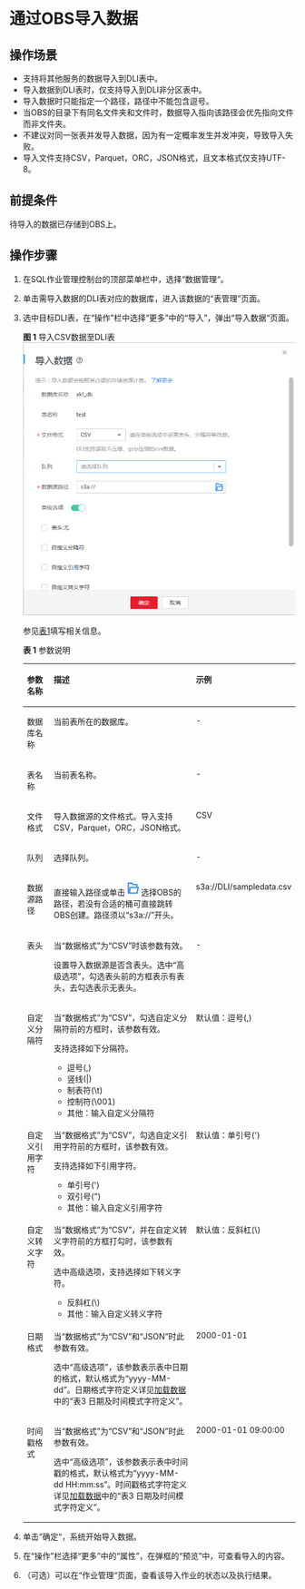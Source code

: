 # 通过OBS导入数据<a name="dli_01_0006"></a>

## 操作场景<a name="section10579446195716"></a>

-   支持将其他服务的数据导入到DLI表中。
-   导入数据到DLI表时，仅支持导入到DLI非分区表中。
-   导入数据时只能指定一个路径，路径中不能包含逗号。
-   当OBS的目录下有同名文件夹和文件时，数据导入指向该路径会优先指向文件而非文件夹。
-   不建议对同一张表并发导入数据，因为有一定概率发生并发冲突，导致导入失败。
-   导入文件支持CSV，Parquet，ORC，JSON格式，且文本格式仅支持UTF-8。

## 前提条件<a name="section46923850144935"></a>

待导入的数据已存储到OBS上。

## 操作步骤<a name="section42958999144515"></a>

1.  在SQL作业管理控制台的顶部菜单栏中，选择“数据管理“。
2.  单击需导入数据的DLI表对应的数据库，进入该数据的“表管理”页面。
3.  选中目标DLI表，在“操作”栏中选择“更多”中的“导入”，弹出“导入数据“页面。

    **图 1**  导入CSV数据至DLI表<a name="fig6547469614368"></a>  
    ![](figures/导入CSV数据至DLI表.png "导入CSV数据至DLI表")

    参见[表1](#table49355631144515)填写相关信息。

    **表 1**  参数说明

    <a name="table49355631144515"></a>
    <table><thead align="left"><tr id="row54525213144515"><th class="cellrowborder" valign="top" width="14.000000000000002%" id="mcps1.2.4.1.1"><p id="p42357757144515"><a name="p42357757144515"></a><a name="p42357757144515"></a>参数名称</p>
    </th>
    <th class="cellrowborder" valign="top" width="70.5%" id="mcps1.2.4.1.2"><p id="p8426325144515"><a name="p8426325144515"></a><a name="p8426325144515"></a>描述</p>
    </th>
    <th class="cellrowborder" valign="top" width="15.5%" id="mcps1.2.4.1.3"><p id="p11443709144515"><a name="p11443709144515"></a><a name="p11443709144515"></a>示例</p>
    </th>
    </tr>
    </thead>
    <tbody><tr id="row26115376112250"><td class="cellrowborder" valign="top" width="14.000000000000002%" headers="mcps1.2.4.1.1 "><p id="p77092811237"><a name="p77092811237"></a><a name="p77092811237"></a>数据库名称</p>
    </td>
    <td class="cellrowborder" valign="top" width="70.5%" headers="mcps1.2.4.1.2 "><p id="p6244524411237"><a name="p6244524411237"></a><a name="p6244524411237"></a>当前表所在的数据库。</p>
    </td>
    <td class="cellrowborder" valign="top" width="15.5%" headers="mcps1.2.4.1.3 "><p id="p2489997111237"><a name="p2489997111237"></a><a name="p2489997111237"></a>-</p>
    </td>
    </tr>
    <tr id="row14920175112255"><td class="cellrowborder" valign="top" width="14.000000000000002%" headers="mcps1.2.4.1.1 "><p id="p3268612711237"><a name="p3268612711237"></a><a name="p3268612711237"></a>表名称</p>
    </td>
    <td class="cellrowborder" valign="top" width="70.5%" headers="mcps1.2.4.1.2 "><p id="p3033060511237"><a name="p3033060511237"></a><a name="p3033060511237"></a>当前表名称。</p>
    </td>
    <td class="cellrowborder" valign="top" width="15.5%" headers="mcps1.2.4.1.3 "><p id="p4085990711237"><a name="p4085990711237"></a><a name="p4085990711237"></a>-</p>
    </td>
    </tr>
    <tr id="row21841419112331"><td class="cellrowborder" valign="top" width="14.000000000000002%" headers="mcps1.2.4.1.1 "><p id="p6532867112340"><a name="p6532867112340"></a><a name="p6532867112340"></a>文件格式</p>
    </td>
    <td class="cellrowborder" valign="top" width="70.5%" headers="mcps1.2.4.1.2 "><p id="p59400238112340"><a name="p59400238112340"></a><a name="p59400238112340"></a>导入数据源的文件格式。导入支持CSV，Parquet，ORC，JSON格式。</p>
    </td>
    <td class="cellrowborder" valign="top" width="15.5%" headers="mcps1.2.4.1.3 "><p id="p46689986112340"><a name="p46689986112340"></a><a name="p46689986112340"></a>CSV</p>
    </td>
    </tr>
    <tr id="row249814981126"><td class="cellrowborder" valign="top" width="14.000000000000002%" headers="mcps1.2.4.1.1 "><p id="p102354871126"><a name="p102354871126"></a><a name="p102354871126"></a>队列</p>
    </td>
    <td class="cellrowborder" valign="top" width="70.5%" headers="mcps1.2.4.1.2 "><p id="p237681411126"><a name="p237681411126"></a><a name="p237681411126"></a>选择队列。</p>
    </td>
    <td class="cellrowborder" valign="top" width="15.5%" headers="mcps1.2.4.1.3 "><p id="p461712431126"><a name="p461712431126"></a><a name="p461712431126"></a>-</p>
    </td>
    </tr>
    <tr id="row6511315111245"><td class="cellrowborder" valign="top" width="14.000000000000002%" headers="mcps1.2.4.1.1 "><p id="p1090727411249"><a name="p1090727411249"></a><a name="p1090727411249"></a>数据源路径</p>
    </td>
    <td class="cellrowborder" valign="top" width="70.5%" headers="mcps1.2.4.1.2 "><p id="p1107399111249"><a name="p1107399111249"></a><a name="p1107399111249"></a>直接输入路径或单击<a name="image142389310216"></a><a name="image142389310216"></a><span><img id="image142389310216" src="figures/icon-浏览.png"></span>选择OBS的路径，若没有合适的桶可直接跳转OBS创建。路径须以<span class="parmname" id="parmname2457806011249"><a name="parmname2457806011249"></a><a name="parmname2457806011249"></a>“s3a://”</span>开头。</p>
    </td>
    <td class="cellrowborder" valign="top" width="15.5%" headers="mcps1.2.4.1.3 "><p id="p4466585811249"><a name="p4466585811249"></a><a name="p4466585811249"></a>s3a://DLI/sampledata.csv</p>
    </td>
    </tr>
    <tr id="row54051486144515"><td class="cellrowborder" valign="top" width="14.000000000000002%" headers="mcps1.2.4.1.1 "><p id="p44720296144515"><a name="p44720296144515"></a><a name="p44720296144515"></a>表头</p>
    </td>
    <td class="cellrowborder" valign="top" width="70.5%" headers="mcps1.2.4.1.2 "><p id="p1262888185911"><a name="p1262888185911"></a><a name="p1262888185911"></a>当<span class="parmname" id="parmname3628138105919"><a name="parmname3628138105919"></a><a name="parmname3628138105919"></a>“数据格式”</span>为<span class="parmvalue" id="parmvalue146286818592"><a name="parmvalue146286818592"></a><a name="parmvalue146286818592"></a>“CSV”</span>时该参数有效。</p>
    <p id="p37255200172441"><a name="p37255200172441"></a><a name="p37255200172441"></a>设置导入数据源是否含表头。选中<span class="parmvalue" id="parmvalue51149381152733"><a name="parmvalue51149381152733"></a><a name="parmvalue51149381152733"></a>“高级选项”</span>，勾选表头前的方框表示有表头，去勾选表示无表头。</p>
    </td>
    <td class="cellrowborder" valign="top" width="15.5%" headers="mcps1.2.4.1.3 "><p id="p64462148144515"><a name="p64462148144515"></a><a name="p64462148144515"></a>-</p>
    </td>
    </tr>
    <tr id="row10344328144515"><td class="cellrowborder" valign="top" width="14.000000000000002%" headers="mcps1.2.4.1.1 "><p id="p16701332144515"><a name="p16701332144515"></a><a name="p16701332144515"></a>自定义分隔符</p>
    </td>
    <td class="cellrowborder" valign="top" width="70.5%" headers="mcps1.2.4.1.2 "><p id="p3770121155918"><a name="p3770121155918"></a><a name="p3770121155918"></a>当<span class="parmname" id="parmname15770721175920"><a name="parmname15770721175920"></a><a name="parmname15770721175920"></a>“数据格式”</span>为<span class="parmvalue" id="parmvalue577062118594"><a name="parmvalue577062118594"></a><a name="parmvalue577062118594"></a>“CSV”</span>，勾选自定义分隔符前的方框时，该参数有效。</p>
    <p id="p28567101144515"><a name="p28567101144515"></a><a name="p28567101144515"></a>支持选择如下分隔符。</p>
    <a name="ul2131564615213"></a><a name="ul2131564615213"></a><ul id="ul2131564615213"><li>逗号(,)</li><li>竖线(|)</li><li>制表符(\t)</li><li>控制符(\001)</li><li>其他：输入自定义分隔符</li></ul>
    </td>
    <td class="cellrowborder" valign="top" width="15.5%" headers="mcps1.2.4.1.3 "><p id="p38640381152118"><a name="p38640381152118"></a><a name="p38640381152118"></a>默认值：逗号(,)</p>
    </td>
    </tr>
    <tr id="row52424162144515"><td class="cellrowborder" valign="top" width="14.000000000000002%" headers="mcps1.2.4.1.1 "><p id="p25990090144515"><a name="p25990090144515"></a><a name="p25990090144515"></a>自定义引用字符</p>
    </td>
    <td class="cellrowborder" valign="top" width="70.5%" headers="mcps1.2.4.1.2 "><p id="p0100431175920"><a name="p0100431175920"></a><a name="p0100431175920"></a>当<span class="parmname" id="parmname151000311591"><a name="parmname151000311591"></a><a name="parmname151000311591"></a>“数据格式”</span>为<span class="parmvalue" id="parmvalue19100103119595"><a name="parmvalue19100103119595"></a><a name="parmvalue19100103119595"></a>“CSV”</span>，勾选自定义引用字符前的方框时，该参数有效。</p>
    <p id="p23945735154540"><a name="p23945735154540"></a><a name="p23945735154540"></a>支持选择如下引用字符。</p>
    <a name="ul33790457152252"></a><a name="ul33790457152252"></a><ul id="ul33790457152252"><li>单引号(')</li><li>双引号(")</li><li>其他：输入自定义引用字符</li></ul>
    </td>
    <td class="cellrowborder" valign="top" width="15.5%" headers="mcps1.2.4.1.3 "><p id="p5707000515235"><a name="p5707000515235"></a><a name="p5707000515235"></a>默认值：单引号(')</p>
    </td>
    </tr>
    <tr id="row63070367144515"><td class="cellrowborder" valign="top" width="14.000000000000002%" headers="mcps1.2.4.1.1 "><p id="p2055418144515"><a name="p2055418144515"></a><a name="p2055418144515"></a>自定义转义字符</p>
    </td>
    <td class="cellrowborder" valign="top" width="70.5%" headers="mcps1.2.4.1.2 "><p id="p19444153865912"><a name="p19444153865912"></a><a name="p19444153865912"></a>当<span class="parmname" id="parmname124444389593"><a name="parmname124444389593"></a><a name="parmname124444389593"></a>“数据格式”</span>为<span class="parmvalue" id="parmvalue9444113875919"><a name="parmvalue9444113875919"></a><a name="parmvalue9444113875919"></a>“CSV”</span>，并在自定义转义字符前的方框打勾时，该参数有效。</p>
    <p id="p10664332154555"><a name="p10664332154555"></a><a name="p10664332154555"></a>选中高级选项，支持选择如下转义字符。</p>
    <a name="ul806711515245"></a><a name="ul806711515245"></a><ul id="ul806711515245"><li>反斜杠(\)</li><li>其他：输入自定义转义字符</li></ul>
    </td>
    <td class="cellrowborder" valign="top" width="15.5%" headers="mcps1.2.4.1.3 "><p id="p19593506152412"><a name="p19593506152412"></a><a name="p19593506152412"></a>默认值：反斜杠(\)</p>
    </td>
    </tr>
    <tr id="row27500407144515"><td class="cellrowborder" valign="top" width="14.000000000000002%" headers="mcps1.2.4.1.1 "><p id="p30762396144515"><a name="p30762396144515"></a><a name="p30762396144515"></a>日期格式</p>
    </td>
    <td class="cellrowborder" valign="top" width="70.5%" headers="mcps1.2.4.1.2 "><p id="p1784915111018"><a name="p1784915111018"></a><a name="p1784915111018"></a>当<span class="parmname" id="parmname1219616248016"><a name="parmname1219616248016"></a><a name="parmname1219616248016"></a>“数据格式”</span>为<span class="parmvalue" id="parmvalue1284217371206"><a name="parmvalue1284217371206"></a><a name="parmvalue1284217371206"></a>“CSV”</span>和<span class="parmvalue" id="parmvalue115595441809"><a name="parmvalue115595441809"></a><a name="parmvalue115595441809"></a>“JSON”</span>时此参数有效。</p>
    <p id="p11426781144515"><a name="p11426781144515"></a><a name="p11426781144515"></a>选中<span class="parmvalue" id="parmvalue8726182144515"><a name="parmvalue8726182144515"></a><a name="parmvalue8726182144515"></a>“高级选项”</span>，该参数表示表中日期的格式，默认格式为<span class="parmname" id="parmname39411477155041"><a name="parmname39411477155041"></a><a name="parmname39411477155041"></a>“yyyy-MM-dd”</span>。日期格式字符定义详见<a href="https://support.huaweicloud.com/sqlreference-dli/dli_08_0100.html" target="_blank" rel="noopener noreferrer">加载数据</a>中的“表3 日期及时间模式字符定义”。</p>
    </td>
    <td class="cellrowborder" valign="top" width="15.5%" headers="mcps1.2.4.1.3 "><p id="p8624556144515"><a name="p8624556144515"></a><a name="p8624556144515"></a>2000-01-01</p>
    </td>
    </tr>
    <tr id="row639781049130"><td class="cellrowborder" valign="top" width="14.000000000000002%" headers="mcps1.2.4.1.1 "><p id="p389320299130"><a name="p389320299130"></a><a name="p389320299130"></a>时间戳格式</p>
    </td>
    <td class="cellrowborder" valign="top" width="70.5%" headers="mcps1.2.4.1.2 "><p id="p34074178118"><a name="p34074178118"></a><a name="p34074178118"></a>当<span class="parmname" id="parmname1374022216119"><a name="parmname1374022216119"></a><a name="parmname1374022216119"></a>“数据格式”</span>为<span class="parmvalue" id="parmvalue274042211115"><a name="parmvalue274042211115"></a><a name="parmvalue274042211115"></a>“CSV”</span>和<span class="parmvalue" id="parmvalue1574110221215"><a name="parmvalue1574110221215"></a><a name="parmvalue1574110221215"></a>“JSON”</span>时此参数有效。</p>
    <p id="p28390848155126"><a name="p28390848155126"></a><a name="p28390848155126"></a>选中<span class="parmvalue" id="parmvalue42192596155126"><a name="parmvalue42192596155126"></a><a name="parmvalue42192596155126"></a>“高级选项”</span>，该参数表示表中时间戳的格式，默认格式为<span class="parmname" id="parmname22543377155126"><a name="parmname22543377155126"></a><a name="parmname22543377155126"></a>“yyyy-MM-dd HH:mm:ss”</span>。时间戳格式字符定义详见<a href="https://support.huaweicloud.com/sqlreference-dli/dli_08_0100.html" target="_blank" rel="noopener noreferrer">加载数据</a>中的“表3 日期及时间模式字符定义”。</p>
    </td>
    <td class="cellrowborder" valign="top" width="15.5%" headers="mcps1.2.4.1.3 "><p id="p167064109130"><a name="p167064109130"></a><a name="p167064109130"></a>2000-01-01 09:00:00</p>
    </td>
    </tr>
    </tbody>
    </table>

4.  单击“确定“，系统开始导入数据。
5.  在“操作”栏选择“更多”中的“属性”，在弹框的“预览”中，可查看导入的内容。
6.  （可选）可以在“作业管理“页面，查看该导入作业的状态以及执行结果。

